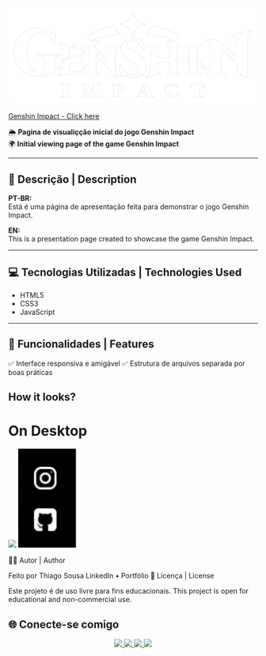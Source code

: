 <img src="./images/logo-white.png">

[Genshin Impact - Click here](https://thiagotorresferrao.github.io/Genshin-Impact/)

🌦️ **Pagina de visualiçção inicial do jogo Genshin Impact**  
🌍 **Initial viewing page of the game Genshin Impact**

---

## 📌 Descrição | Description

**PT-BR:**  
Está é uma página de apresentação feita para demonstrar o jogo Genshin Impact.

**EN:**  
This is a presentation page created to showcase the game Genshin Impact.

---

## 💻 Tecnologias Utilizadas | Technologies Used

- HTML5
- CSS3
- JavaScript

---

## 🎯 Funcionalidades | Features

✅ Interface responsiva e amigável
✅ Estrutura de arquivos separada por boas práticas

## How it looks?

# On Desktop

<img height=500 src="./images/gif-desktop-genshin.gif">  <img height=200 src="./images/gif-icons.gif">

👨‍💻 Autor | Author

Feito por Thiago Sousa
LinkedIn • Portfólio
📄 Licença | License

Este projeto é de uso livre para fins educacionais.
This project is open for educational and non-commercial use.

## 🌐 Conecte-se comigo

<div align="center">
  <a href="https://www.linkedin.com/in/thiago-f-torres/" target="_blank">
    <img src="https://cdn.jsdelivr.net/gh/devicons/devicon/icons/linkedin/linkedin-original.svg" width="40px" />
  </a>
  <a href="https://github.com/ThiagoTorresFerrao" target="_blank">
    <img src="https://cdn.jsdelivr.net/gh/devicons/devicon/icons/github/github-original.svg" width="40px" />
  </a>
  <a href="https://www.instagram.com/thiagotorresferrao/" target="_blank">
    <img src="https://img.shields.io/badge/Instagram-E4405F?style=for-the-badge&logo=instagram&logoColor=white" height="30px" />
  </a>
  <a href="https://www.youtube.com/@Thiago_Torres" target="_blank">
    <img src="https://img.shields.io/badge/YouTube-FF0000?style=for-the-badge&logo=youtube&logoColor=white" height="30px" />
  </a>
</div>